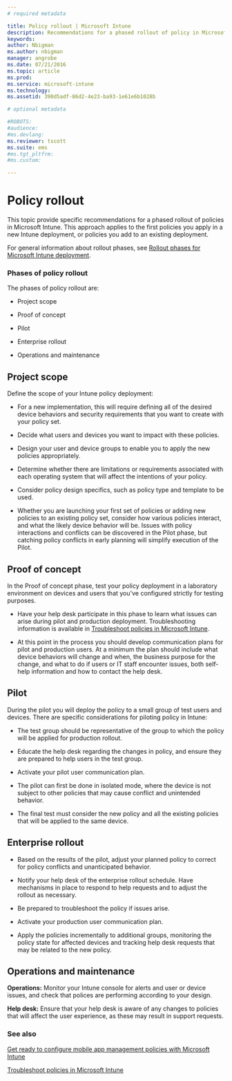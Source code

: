 ```yaml
---
# required metadata

title: Policy rollout | Microsoft Intune
description: Recommendations for a phased rollout of policy in Microsoft Intune.
keywords:
author: Nbigmanms.author: nbigman
manager: angrobe
ms.date: 07/21/2016
ms.topic: article
ms.prod:
ms.service: microsoft-intune
ms.technology:
ms.assetid: 390d5adf-86d2-4e23-ba93-1e61e6b1028b

# optional metadata

#ROBOTS:
#audience:
#ms.devlang:
ms.reviewer: tscott
ms.suite: ems
#ms.tgt_pltfrm:
#ms.custom:

---
```


# Policy rollout
This topic provide specific recommendations for a phased rollout of policies in Microsoft Intune. This approach applies to the first policies you apply in a new Intune deployment, or policies you add to an existing deployment.

For general information about rollout phases, see [Rollout phases for Microsoft Intune deployment](rollout-phases-for-microsoft-intune-deployment.md).

### Phases of policy rollout
The phases of policy rollout are:

-   Project scope

-   Proof of concept

-   Pilot

-   Enterprise rollout

-   Operations and maintenance

## Project scope
Define the scope of your Intune policy deployment:

-   For a new implementation, this will require defining all of the desired device behaviors and security requirements that you want to create with your policy set.

-   Decide what users and devices you want to impact with these policies.

-   Design your user and device groups to enable you to apply the new policies appropriately.

-   Determine whether there are limitations or requirements associated with each operating system that will affect the intentions of your policy.

-   Consider policy design specifics, such as policy type and template to be used.

-   Whether you are launching your first set of policies or adding new policies to an existing policy set, consider how various policies interact, and what the likely device behavior will be. Issues with policy interactions and conflicts can be discovered in the Pilot phase, but catching policy conflicts in early planning will simplify execution of the Pilot.

## Proof of concept
In the Proof of concept phase, test your policy deployment in a laboratory environment on devices and users that you've configured strictly for testing purposes.

-   Have your help desk participate in this phase to learn what issues can arise during pilot and production deployment. Troubleshooting information is available in [Troubleshoot policies in Microsoft Intune](/intune/troubleshoot/troubleshoot-policies-in-microsoft-intune).

-   At this point in the process you should develop communication plans for pilot and production users. At a minimum the plan should include what device behaviors will change and when, the business purpose for the change, and what to do if users or IT staff encounter issues, both self-help information and how to contact the help desk.

## Pilot
During the pilot you will deploy the policy to a small group of test users and devices. There are specific considerations for piloting policy in Intune:

-   The test  group should be representative of the group to which the policy will be applied for production rollout.

-   Educate the help desk  regarding the changes in policy, and ensure they are prepared to help users in the test group.

-   Activate your pilot user communication plan.

-   The pilot can first be done in isolated mode, where the device is not subject to other policies that may cause conflict and unintended behavior.

-   The final test must consider the new policy and all the existing policies that will be applied to the same device.

## Enterprise rollout

-   Based on the results of the pilot, adjust your planned policy to correct for policy conflicts and unanticipated behavior.

-   Notify your help desk of the enterprise rollout schedule. Have mechanisms in place to respond to help requests and to adjust the rollout as necessary.

-   Be prepared to troubleshoot the policy if issues arise.

-   Activate your production user communication plan.

-   Apply the policies incrementally to additional groups, monitoring the policy state for affected devices and tracking help desk requests that may be related to the new policy.

## Operations and maintenance
**Operations:** Monitor your Intune console for alerts and user or device issues, and check that polices are performing according to your design.

**Help desk:** Ensure that your help desk is aware of any changes to policies that will affect the user experience, as these may result in support requests.


### See also
[Get ready to configure mobile app management policies with Microsoft Intune](/intune/deploy-use/get-ready-to-configure-mobile-app-management-policies-with-microsoft-intune)

[Troubleshoot policies in Microsoft Intune](/intune/troubleshoot/troubleshoot-policies-in-microsoft-intune)
